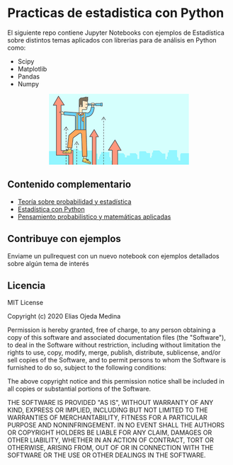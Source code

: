 # Practicas de estadistica con Python

El siguiente repo contiene Jupyter Notebooks con ejemplos de Estadística sobre distintos temas aplicados con librerias para de análisis en Python como:

* Scipy
* Matplotlib
* Pandas
* Numpy

<div align="center">
  <img src="img/stats.png">
</div>

## Contenido complementario

* [Teoría sobre probabilidad y estadística](https://github.com/eocode/Love-Data-with-Python-SQL-R-Scala/tree/master/learn/Matematicas/pye)
* [Estadística con Python](https://github.com/eocode/Love-Data-with-Python-SQL-R-Scala/tree/master/learn/DataScience/StatsAndDataAnalysis)
* [Pensamiento probabilistico y matemáticas aplicadas](https://github.com/eocode/Love-Data-with-Python-SQL-R-Scala/tree/master/learn/DataScience/Matematicas%20Aplicadas)

## Contribuye con ejemplos

Enviame un pullrequest con un nuevo notebook con ejemplos detallados sobre algún tema de interés

## Licencia

MIT License

Copyright (c) 2020 Elias Ojeda Medina

Permission is hereby granted, free of charge, to any person obtaining a copy
of this software and associated documentation files (the "Software"), to deal
in the Software without restriction, including without limitation the rights
to use, copy, modify, merge, publish, distribute, sublicense, and/or sell
copies of the Software, and to permit persons to whom the Software is
furnished to do so, subject to the following conditions:

The above copyright notice and this permission notice shall be included in all
copies or substantial portions of the Software.

THE SOFTWARE IS PROVIDED "AS IS", WITHOUT WARRANTY OF ANY KIND, EXPRESS OR
IMPLIED, INCLUDING BUT NOT LIMITED TO THE WARRANTIES OF MERCHANTABILITY,
FITNESS FOR A PARTICULAR PURPOSE AND NONINFRINGEMENT. IN NO EVENT SHALL THE
AUTHORS OR COPYRIGHT HOLDERS BE LIABLE FOR ANY CLAIM, DAMAGES OR OTHER
LIABILITY, WHETHER IN AN ACTION OF CONTRACT, TORT OR OTHERWISE, ARISING FROM,
OUT OF OR IN CONNECTION WITH THE SOFTWARE OR THE USE OR OTHER DEALINGS IN THE
SOFTWARE.
